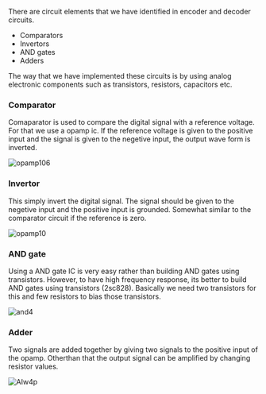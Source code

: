 There are circuit elements that we have identified in encoder and decoder circuits. 

- Comparators
- Invertors
- AND gates
- Adders

The way that we have implemented these circuits is by using analog electronic components such as transistors, resistors, capacitors etc.

### Comparator 

Comaparator is used to compare the digital signal with a reference voltage. For that we use a opamp ic. If the reference voltage is given to the positive input and the signal is given to the negetive input, the output wave form is inverted. 

![opamp106](https://user-images.githubusercontent.com/45971162/55793192-f79d5180-5adf-11e9-927e-3b19c456e265.gif)
### Invertor

This simply invert the digital signal. The signal should be given to the negetive input and the positive input is grounded. Somewhat similar to the comparator circuit if the reference is zero.

![opamp10](https://user-images.githubusercontent.com/45971162/55793378-5f539c80-5ae0-11e9-887b-ac840187e943.gif)

### AND gate

Using a AND gate IC is very easy rather than building AND gates using transistors. However, to have high frequency response, its better to build AND gates using transistors (2sc828). Basically we need two transistors for this and few resistors to bias those transistors.

![and4](https://user-images.githubusercontent.com/45971162/55799318-afd1f680-5aee-11e9-9696-53f4585e4e0c.gif)

### Adder

Two signals are added together by giving two signals to the positive input of the opamp. Otherthan that the output signal can be amplified by changing resistor values.

![AIw4p](https://user-images.githubusercontent.com/45971162/55799404-e9a2fd00-5aee-11e9-911d-80c0a103e324.gif)

